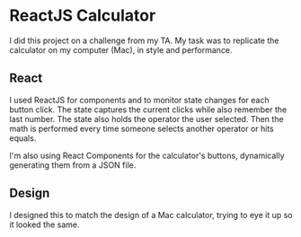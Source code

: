 # ReactJS Calculator 
I did this project on a challenge from my TA. My task was to replicate the calculator on my computer (Mac), in style and performance.

## React
I used ReactJS for components and to monitor state changes for each button click. The state captures the current clicks while also remember the last number. The state also holds the operator the user selected. Then the math is performed every time someone selects another operator or hits equals.

I'm also using React Components for the calculator's buttons, dynamically generating them from a JSON file. 

## Design
I designed this to match the design of a Mac calculator, trying to eye it up so it looked the same.